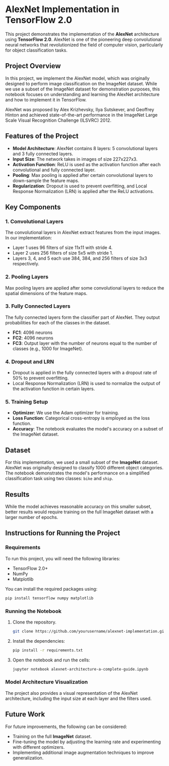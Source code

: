 # AlexNet Implementation in TensorFlow 2.0

This project demonstrates the implementation of the **AlexNet** architecture using **TensorFlow 2.0**. AlexNet is one of the pioneering deep convolutional neural networks that revolutionized the field of computer vision, particularly for object classification tasks.

## Project Overview

In this project, we implement the AlexNet model, which was originally designed to perform image classification on the ImageNet dataset. While we use a subset of the ImageNet dataset for demonstration purposes, this notebook focuses on understanding and learning the AlexNet architecture and how to implement it in TensorFlow.

AlexNet was proposed by Alex Krizhevsky, Ilya Sutskever, and Geoffrey Hinton and achieved state-of-the-art performance in the ImageNet Large Scale Visual Recognition Challenge (ILSVRC) 2012.

## Features of the Project

- **Model Architecture**: AlexNet contains 8 layers: 5 convolutional layers and 3 fully connected layers.
- **Input Size**: The network takes in images of size 227x227x3.
- **Activation Function**: ReLU is used as the activation function after each convolutional and fully connected layer.
- **Pooling**: Max pooling is applied after certain convolutional layers to down-sample the feature maps.
- **Regularization**: Dropout is used to prevent overfitting, and Local Response Normalization (LRN) is applied after the ReLU activations.

## Key Components

### 1. Convolutional Layers
The convolutional layers in AlexNet extract features from the input images. In our implementation:
- Layer 1 uses 96 filters of size 11x11 with stride 4.
- Layer 2 uses 256 filters of size 5x5 with stride 1.
- Layers 3, 4, and 5 each use 384, 384, and 256 filters of size 3x3 respectively.

### 2. Pooling Layers
Max pooling layers are applied after some convolutional layers to reduce the spatial dimensions of the feature maps.

### 3. Fully Connected Layers
The fully connected layers form the classifier part of AlexNet. They output probabilities for each of the classes in the dataset.
- **FC1**: 4096 neurons
- **FC2**: 4096 neurons
- **FC3**: Output layer with the number of neurons equal to the number of classes (e.g., 1000 for ImageNet).

### 4. Dropout and LRN
- Dropout is applied in the fully connected layers with a dropout rate of 50% to prevent overfitting.
- Local Response Normalization (LRN) is used to normalize the output of the activation function in certain layers.

### 5. Training Setup
- **Optimizer**: We use the Adam optimizer for training.
- **Loss Function**: Categorical cross-entropy is employed as the loss function.
- **Accuracy**: The notebook evaluates the model's accuracy on a subset of the ImageNet dataset.

## Dataset

For this implementation, we used a small subset of the **ImageNet** dataset. AlexNet was originally designed to classify 1000 different object categories. The notebook demonstrates the model's performance on a simplified classification task using two classes: `bike` and `ship`.

## Results

While the model achieves reasonable accuracy on this smaller subset, better results would require training on the full ImageNet dataset with a larger number of epochs.

## Instructions for Running the Project

### Requirements

To run this project, you will need the following libraries:

- TensorFlow 2.0+
- NumPy
- Matplotlib

You can install the required packages using:

```bash
pip install tensorflow numpy matplotlib
```

### Running the Notebook

1. Clone the repository.
   ```bash
   git clone https://github.com/yourusername/alexnet-implementation.git
   ```
2. Install the dependencies:
   ```bash
   pip install -r requirements.txt
   ```
3. Open the notebook and run the cells:
   ```bash
   jupyter notebook alexnet-architecture-a-complete-guide.ipynb
   ```

### Model Architecture Visualization

The project also provides a visual representation of the AlexNet architecture, including the input size at each layer and the filters used.

## Future Work

For future improvements, the following can be considered:
- Training on the full **ImageNet** dataset.
- Fine-tuning the model by adjusting the learning rate and experimenting with different optimizers.
- Implementing additional image augmentation techniques to improve generalization.
